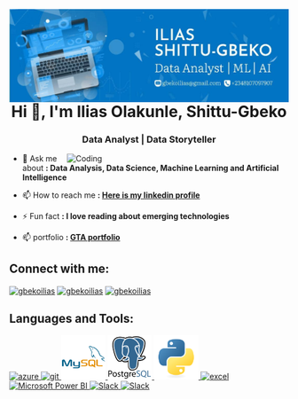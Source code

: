 <img align="right" alt="Data Analytics" width="1000" src="https://github.com/Gbekoilias/Gbekoilias/blob/main/photo_2023-10-16_21-43-36.jpg">

<h1 align="center">Hi 👋,  I'm Ilias Olakunle, Shittu-Gbeko</h1>
<h3 align="center">Data Analyst | Data Storyteller</h3>
<img align="right" alt="Coding" width="400" src="https://media1.giphy.com/media/FoVzfcqCDSb7zCynOp/200w.webp?cid=ecf05e47tjmypqnuyon043qkaq2p89yasrd53uwz7ka1mjtw&rid=200w.webp&ct=g">


- 💬 Ask me about **: Data Analysis, Data Science, Machine Learning and Artificial Intelligence**

- 📫 How to reach me **: [Here is my linkedin profile](https://linkedin.com/in/gbekoilias)**

- ⚡ Fun fact **: I love reading about emerging technologies**

- 📫 portfolio **: [GTA portfolio](https://gbekoilias.github.io)**

<h2 align="left">Connect with me:</h2>
<p align="left">
<a href="https://twitter.com/Gbekoilias" target="blank"><img align="center" src="https://raw.githubusercontent.com/rahuldkjain/github-profile-readme-generator/master/src/images/icons/Social/twitter.svg" alt="gbekoilias" height="60" width="60" /></a>
<a href="https://linkedin.com/in/gbekoilias" target="blank"><img align="center" src="https://raw.githubusercontent.com/rahuldkjain/github-profile-readme-generator/master/src/images/icons/Social/linked-in-alt.svg" alt="gbekoilias" height="60" width="60" /></a>
<a href="https://kaggle.com/gbekoilias" target="blank"><img align="center" src="https://raw.githubusercontent.com/rahuldkjain/github-profile-readme-generator/master/src/images/icons/Social/kaggle.svg" alt="gbekoilias" height="60" width="60" /></a>
</p>

<h2 align="left">Languages and Tools:</h2>
<p align="left">
 
  <a href="https://azure.microsoft.com/en-in/" target="_blank" rel="noreferrer">
    <img src="https://www.vectorlogo.zone/logos/microsoft_azure/microsoft_azure-icon.svg" alt="azure" width="80" height="80"/>
  </a>
 
  <a href="https://git-scm.com/" target="_blank" rel="noreferrer">
    <img src="https://www.vectorlogo.zone/logos/git-scm/git-scm-icon.svg" alt="git" width="80" height="80"/>
  </a>
  <a href="https://www.mysql.com/" target="_blank" rel="noreferrer">
    <img src="https://raw.githubusercontent.com/devicons/devicon/master/icons/mysql/mysql-original-wordmark.svg" alt="mysql" width="80" height="80"/>
  </a>
  <a href="https://www.postgresql.org" target="_blank" rel="noreferrer">
    <img src="https://raw.githubusercontent.com/devicons/devicon/master/icons/postgresql/postgresql-original-wordmark.svg" alt="postgresql" width="80" height="80"/>
  </a>
  <a href="https://www.python.org" target="_blank" rel="noreferrer">
    <img src="https://raw.githubusercontent.com/devicons/devicon/master/icons/python/python-original.svg" alt="python" width="80" height="80"/>
  </a>
  <a href="https://www.microsoft.com/en-us/microsoft-365/excel" target="_blank" rel="noreferrer">
    <img src="https://cdn-icons-png.flaticon.com/128/732/732220.png" alt="excel" width="80" height="80"/>
  </a> 
  <a href="https://powerbi.microsoft.com/en/" target="_blank" rel="noreferrer">
    <img src="https://upload.wikimedia.org/wikipedia/commons/thumb/c/cf/New_Power_BI_Logo.svg/600px-New_Power_BI_Logo.svg.png?20210102182532" alt="Microsoft Power BI" width="80" 
      height="80"/>
  </a> 
  <a href="https://slack.com/" target="_blank" rel="noreferrer">
    <img src="https://th.bing.com/th/id/OIP.trYJrHU95GMQOsbz_AIRXAHaE5?pid=ImgDet&rs=1" alt="Slack" width="80" 
      height="80"/>
  </a> 
  <a href="https://matplotlib.org/" rel="noreferrer">
    <img src="https://th.bing.com/th/id/R.2d1d1eba45bccd608b82b6f4d82b78de?rik=hxXS9bGrLxAI1g&pid=ImgRaw&r=0" alt="Slack" width="80" 
      height="80"/>
  </a>
 
</p>

<!---
Gbekoilias/Gbekoilias is a ✨ special ✨ repository because its `README.md` (this file) appears on your GitHub profile.
You can click the Preview link to take a look at your changes.
--->

